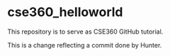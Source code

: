 # cse360_helloworld
This repository is to serve as CSE360 GitHub tutorial.

This is a change reflecting a commit done by Hunter.

